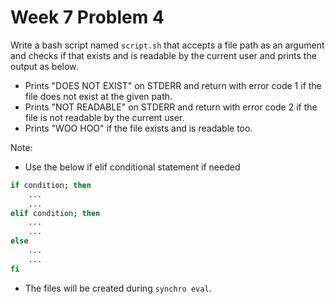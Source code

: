 # Week 7 Problem 4

Write a bash script named ` script.sh ` that accepts a file path as an argument and checks if that exists and is readable by the current user and prints the output as below.

- Prints "DOES NOT EXIST" on STDERR and return with error code 1 if the file does not exist at the given path.
- Prints "NOT READABLE" on STDERR and return with error code 2 if the file is not readable by the current user.
- Prints "WOO HOO" if the file exists and is readable too.

Note: 
- Use the below if elif conditional statement if needed

```bash
if condition; then
	...
	...
elif condition; then
	...
	...
else
	...
	...
fi
```

- The files will be created during ` synchro eval `.
